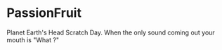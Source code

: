 # PassionFruit
Planet Earth's Head Scratch Day. When the only sound coming out your mouth is "What ?"


